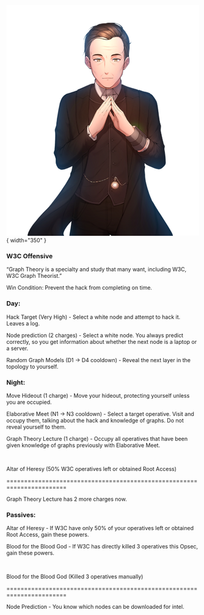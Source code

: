 ![w3cgraphtheorist.png](Images/w3cgraphtheorist.png){ width="350" }

### **W3C Offensive**

“Graph Theory is a specialty and study that many want, including W3C, W3C Graph Theorist.”

Win Condition: Prevent the hack from completing on time.

### **Day:**

Hack Target (Very High) - Select a white node and attempt to hack it. Leaves a log.

Node prediction (2 charges) - Select a white node. You always predict correctly, so you get information about whether the next node is a laptop or a server.

Random Graph Models (D1 -> D4 cooldown) - Reveal the next layer in the topology to yourself.

### **Night:**

Move Hideout (1 charge) - Move your hideout, protecting yourself unless you are occupied.

Elaborative Meet (N1 -> N3 cooldown) - Select a target operative. Visit and occupy them, talking about the hack and knowledge of graphs. Do not reveal yourself to them.

Graph Theory Lecture (1 charge) - Occupy all operatives that have been given knowledge of graphs previously with Elaborative Meet.

<br>

Altar of Heresy (50% W3C operatives left or obtained Root Access)

=======================================================================

Graph Theory Lecture has 2 more charges now.

### **Passives:**

Altar of Heresy - If W3C have only 50% of your operatives left or obtained Root Access, gain these powers.

Blood for the Blood God - If W3C has directly killed 3 operatives this Opsec, gain these powers.

<br>

Blood for the Blood God (Killed 3 operatives manually)

=======================================================================

Node Prediction - You know which nodes can be downloaded for intel.